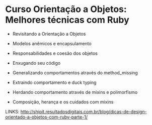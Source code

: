 # Curso Orientação a Objetos: Melhores técnicas com Ruby
-   Revisitando a Orientação a Objetos

-   Modelos anêmicos e encapsulamento

-   Responsabilidades e coesão dos objetos

-   Enxugando seu código

-   Generalizando comportamentos através do method_missing

-   Extraindo comportamento e duck typing

-   Herdando comportamento através de mixins e polimorfismo

-   Composição, herança e os cuidados com mixins


LINKS: 
http://shipit.resultadosdigitais.com.br/blog/dicas-de-design-orientado-a-objetos-com-ruby-parte-1/